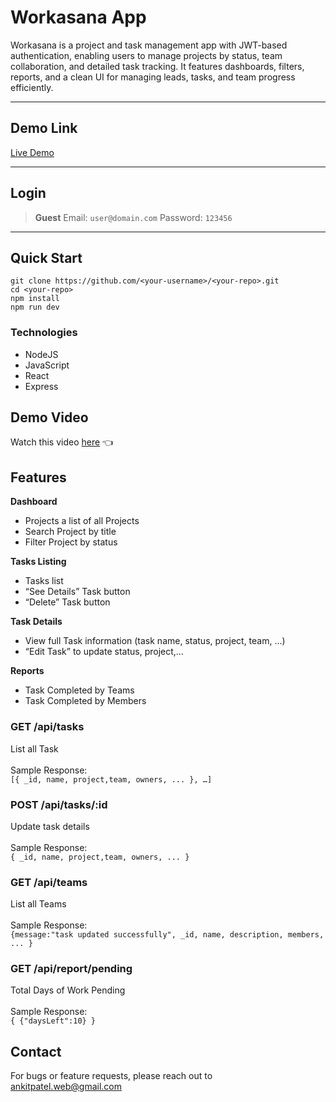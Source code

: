 # Workasana App

Workasana is a project and task management app with JWT-based authentication, enabling users to manage projects by status, team collaboration, and detailed task tracking. It features dashboards, filters, reports, and a clean UI for managing leads, tasks, and team progress efficiently.

---

## Demo Link

[Live Demo](https://workasanafe.vercel.app/)  

---

## Login

> **Guest**
> Email: `user@domain.com`
> Password: `123456`

---

## Quick Start

```
git clone https://github.com/<your-username>/<your-repo>.git
cd <your-repo>
npm install
npm run dev  
```

### Technologies
- NodeJS  
- JavaScript  
- React
- Express

## Demo Video
Watch this video [here]() 👈

##  Features

**Dashboard**
- Projects a list of all Projects
- Search Project by title
- Filter Project by status

**Tasks Listing**
- Tasks list
- “See Details” Task button 
- “Delete” Task button 

**Task Details**
- View full Task information (task name, status, project, team, ...)
- “Edit Task” to update status, project,...

**Reports**
- Task Completed by Teams
- Task Completed by Members

### **GET /api/tasks**<br>	 
List all Task<br>	 
Sample Response:<br>
```[{ _id, name, project,team, owners, ... }, …]```

### **POST	/api/tasks/:id**<br>	 	
Update task details<br>		
Sample Response:<br>
```{ _id, name, project,team, owners, ... }```

### **GET	/api/teams**<br> 	
List all Teams<br>	
Sample Response:<br>
```{message:"task updated successfully", _id, name, description, members, ... }```

### **GET	/api/report/pending**<br>  	
Total Days of Work Pending<br> 	 
Sample Response:<br> 
```{ {"daysLeft":10} }```

  ## Contact
For bugs or feature requests, please reach out to ankitpatel.web@gmail.com